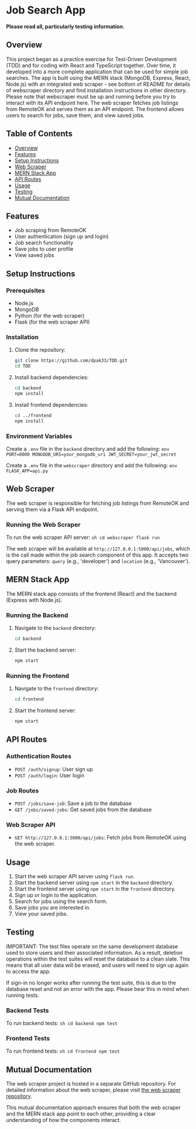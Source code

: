 # Job Search App

**Please read all, particularly testing information.**

## Overview

This project began as a practice exercise for Test-Driven Development (TDD) and for coding with React and TypeScript together. Over time, it developed into a more complete application that can be used for simple job searches. The app is built using the MERN stack (MongoDB, Express, React, Node.js) with an integrated web scraper - see bottom of README for details of webscraper directory and find installation instructions in other directory. Please note that webscraper must be up and running before you try to interact with its API endpoint here. The web scraper fetches job listings from RemoteOK and serves them as an API endpoint. The frontend allows users to search for jobs, save them, and view saved jobs.

## Table of Contents

- [Overview](#overview)
- [Features](#features)
- [Setup Instructions](#setup-instructions)
- [Web Scraper](#web-scraper)
- [MERN Stack App](#mern-stack-app)
- [API Routes](#api-routes)
- [Usage](#usage)
- [Testing](#testing)
- [Mutual Documentation](#mutual-documentation)

## Features

- Job scraping from RemoteOK
- User authentication (sign up and login)
- Job search functionality
- Save jobs to user profile
- View saved jobs

## Setup Instructions

### Prerequisites

- Node.js
- MongoDB
- Python (for the web scraper)
- Flask (for the web scraper API)

### Installation

1. Clone the repository:
    ```sh
    git clone https://github.com/dpak33/TDD.git
    cd TDD
    ```

2. Install backend dependencies:
    ```sh
    cd backend
    npm install
    ```

3. Install frontend dependencies:
    ```sh
    cd ../frontend
    npm install
    ```


### Environment Variables

Create a `.env` file in the `backend` directory and add the following:
    ```env
    PORT=8000
    MONGODB_URI=your_mongodb_uri
    JWT_SECRET=your_jwt_secret
    ```

Create a `.env` file in the `webscraper` directory and add the following:
    ```env
    FLASK_APP=api.py
    ```

## Web Scraper

The web scraper is responsible for fetching job listings from RemoteOK and serving them via a Flask API endpoint.

### Running the Web Scraper

To run the web scraper API server:
    ```sh
    cd webscraper
    flask run
    ```

The web scraper will be available at `http://127.0.0.1:5000/api/jobs`, which is the call made within the job search component of this app. It accepts two query parameters: `query` (e.g., 'developer') and `location` (e.g., 'Vancouver').

## MERN Stack App

The MERN stack app consists of the frontend (React) and the backend (Express with Node.js).

### Running the Backend

1. Navigate to the `backend` directory:
    ```sh
    cd backend
    ```

2. Start the backend server:
    ```sh
    npm start
    ```

### Running the Frontend

1. Navigate to the `frontend` directory:
    ```sh
    cd frontend
    ```

2. Start the frontend server:
    ```sh
    npm start
    ```

## API Routes

### Authentication Routes

- `POST /auth/signup`: User sign up
- `POST /auth/login`: User login

### Job Routes

- `POST /jobs/save-job`: Save a job to the database
- `GET /jobs/saved-jobs`: Get saved jobs from the database

### Web Scraper API

- `GET http://127.0.0.1:5000/api/jobs`: Fetch jobs from RemoteOK using the web scraper. 

## Usage

1. Start the web scraper API server using `flask run`.
2. Start the backend server using `npm start` in the `backend` directory.
3. Start the frontend server using `npm start` in the `frontend` directory.
4. Sign up or login to the application.
5. Search for jobs using the search form.
6. Save jobs you are interested in.
7. View your saved jobs.

## Testing

IMPORTANT: The test files operate on the same development database used to store users and their associated information. As a result, deletion operations within the test suites will reset the database to a clean slate. This means that all user data will be erased, and users will need to sign up again to access the app.

If sign-in no longer works after running the test suite, this is due to the database reset and not an error with the app. Please bear this in mind when running tests.

### Backend Tests

To run backend tests:
    ```sh
    cd backend
    npm test
    ```

### Frontend Tests

To run frontend tests:
    ```sh
    cd frontend
    npm test
    ```

## Mutual Documentation

The web scraper project is hosted in a separate GitHub repository. For detailed information about the web scraper, please visit [the web scraper repository](https://github.com/dpak33/webScraper).

This mutual documentation approach ensures that both the web scraper and the MERN stack app point to each other, providing a clear understanding of how the components interact.